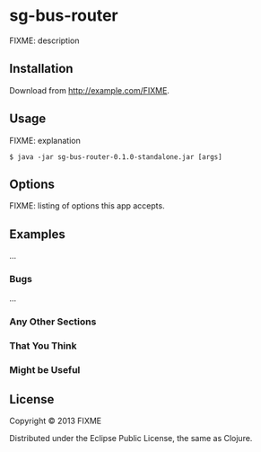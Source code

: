 # sg-bus-router

FIXME: description

## Installation

Download from http://example.com/FIXME.

## Usage

FIXME: explanation

    $ java -jar sg-bus-router-0.1.0-standalone.jar [args]

## Options

FIXME: listing of options this app accepts.

## Examples

...

### Bugs

...

### Any Other Sections
### That You Think
### Might be Useful

## License

Copyright © 2013 FIXME

Distributed under the Eclipse Public License, the same as Clojure.
